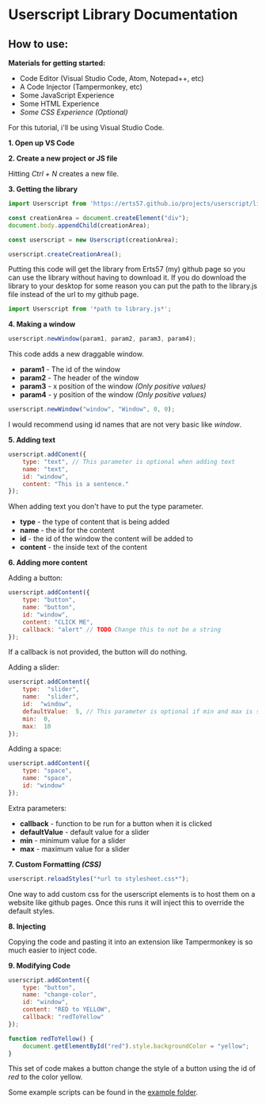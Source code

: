 # Userscript Library Documentation

## How to use:
**Materials for getting started:**
- Code Editor (Visual Studio Code, Atom, Notepad++, etc)
- A Code Injector (Tampermonkey, etc)
- Some JavaScript Experience
- Some HTML Experience
- *Some CSS Experience (Optional)*

For this tutorial, i'll be using Visual Studio Code.

**1. Open up VS Code**

**2. Create a new project or JS file** 

Hitting *Ctrl + N* creates a new file.

**3. Getting the library**
```js
import Userscript from 'https://erts57.github.io/projects/userscript/lib/library.js';

const creationArea = document.createElement("div");
document.body.appendChild(creationArea);

const userscript = new Userscript(creationArea);

userscript.createCreationArea();
```
Putting this code will get the library from Erts57 (my) github page so you can use the library without having to download it. If you do download the library to your desktop for some reason you can put the path to the library.js file instead of the url to my github page.
```js
import Userscript from '*path to library.js*';
```

**4. Making a window**
```js
userscript.newWindow(param1, param2, param3, param4);
```
This code adds a new draggable window.
- **param1** - The id of the window
- **param2** - The header of the window
- **param3** - x position of the window *(Only positive values)*
- **param4** - y position of the window *(Only positive values)*
```js
userscript.newWindow("window", "Window", 0, 0);
```
I would recommend using id names that are not very basic like *window*.

**5. Adding text**
```js
userscript.addConent({
	type: "text", // This parameter is optional when adding text
	name: "text",
	id: "window",
	content: "This is a sentence."
});
```
When adding text you don't have to put the type parameter.
- **type** - the type of content that is being added
- **name** - the id for the content
- **id** - the id of the window the content will be added to
- **content** - the inside text of the content

**6. Adding more content**

Adding a button:
```js
userscript.addContent({
	type: "button",
	name: "button",
	id: "window",
	content: "CLICK ME",
	callback: "alert" // TODO Change this to not be a string
});
```
If a callback is not provided, the button will do nothing.

Adding a slider:
```js
userscript.addContent({
	type:  "slider",
	name:  "slider",
	id:  "window",
	defaultValue:  5, // This parameter is optional if min and max is set
	min:  0,
	max:  10
});
```
Adding a space:
```js
userscript.addContent({
	type: "space",
	name: "space",
	id: "window"
});
```
Extra parameters:
- **callback** - function to be run for a button when it is clicked
- **defaultValue** - default value for a slider
- **min** - minimum value for a slider
- **max** - maximum value for a slider

**7. Custom Formatting *(CSS)***
```js
userscript.reloadStyles("*url to stylesheet.css*");
```
One way to add custom css for the userscript elements is to host them on a website like github pages. Once this runs it will inject this to override the default styles.

**8. Injecting**

Copying the code and pasting it into an extension like Tampermonkey is so much easier to inject code.

**9. Modifying Code**
```js
userscript.addContent({
	type: "button",
	name: "change-color",
	id: "window",
	content: "RED to YELLOW",
	callback: "redToYellow"
});

function redToYellow() {
	document.getElementById("red").style.backgroundColor = "yellow";
}
```
This set of code makes a button change the style of a button using the id of *red* to the color yellow.


Some example scripts can be found in the [example folder](https://github.com/Erts57/Userscript/blob/main/example).